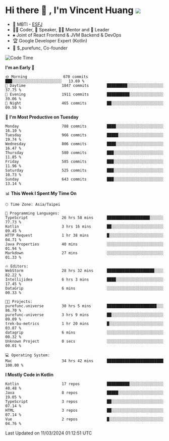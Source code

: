 # Hi there 👋 , I'm Vincent Huang ![](https://komarev.com/ghpvc/?username=Jian-Min-Huang)
- 👀 MBTI - [ESFJ](https://www.16personalities.com/esfj-personality)
- 👨‍💻 Coder, 🎤 Speaker, 👨‍🏫 Mentor and 🚀 Leader
- ♠️ Joint of React Frontend & JVM Backend & DevOps
- 🏆 Google Developer Expert (Kotlin)
- 💼 $_purefunc, Co-founder

<!--START_SECTION:waka-->
![Code Time](http://img.shields.io/badge/Code%20Time-3%2C487%20hrs%2013%20mins-blue)

**I'm an Early 🐤** 

```text
🌞 Morning                670 commits         ███░░░░░░░░░░░░░░░░░░░░░░   13.69 % 
🌆 Daytime                1847 commits        █████████░░░░░░░░░░░░░░░░   37.75 % 
🌃 Evening                1911 commits        ██████████░░░░░░░░░░░░░░░   39.06 % 
🌙 Night                  465 commits         ██░░░░░░░░░░░░░░░░░░░░░░░   09.50 % 
```
📅 **I'm Most Productive on Tuesday** 

```text
Monday                   788 commits         ████░░░░░░░░░░░░░░░░░░░░░   16.10 % 
Tuesday                  966 commits         █████░░░░░░░░░░░░░░░░░░░░   19.74 % 
Wednesday                806 commits         ████░░░░░░░░░░░░░░░░░░░░░   16.47 % 
Thursday                 580 commits         ███░░░░░░░░░░░░░░░░░░░░░░   11.85 % 
Friday                   585 commits         ███░░░░░░░░░░░░░░░░░░░░░░   11.96 % 
Saturday                 525 commits         ███░░░░░░░░░░░░░░░░░░░░░░   10.73 % 
Sunday                   643 commits         ███░░░░░░░░░░░░░░░░░░░░░░   13.14 % 
```


📊 **This Week I Spent My Time On** 

```text
🕑︎ Time Zone: Asia/Taipei

💬 Programming Languages: 
TypeScript               26 hrs 58 mins      ███████████████████░░░░░░   77.73 % 
Kotlin                   3 hrs 16 mins       ██░░░░░░░░░░░░░░░░░░░░░░░   09.45 % 
HTTP Request             1 hr 38 mins        █░░░░░░░░░░░░░░░░░░░░░░░░   04.71 % 
Java Properties          40 mins             ░░░░░░░░░░░░░░░░░░░░░░░░░   01.94 % 
Markdown                 27 mins             ░░░░░░░░░░░░░░░░░░░░░░░░░   01.33 % 

🔥 Editors: 
WebStorm                 28 hrs 32 mins      █████████████████████░░░░   82.22 % 
Intellijidea             6 hrs 3 mins        ████░░░░░░░░░░░░░░░░░░░░░   17.45 % 
DataGrip                 6 mins              ░░░░░░░░░░░░░░░░░░░░░░░░░   00.33 % 

🐱‍💻 Projects: 
purefunc.universe        30 hrs 5 mins       ██████████████████████░░░   86.70 % 
purefunc-universe        3 hrs 9 mins        ██░░░░░░░░░░░░░░░░░░░░░░░   09.09 % 
trek-bu-metrics          1 hr 20 mins        █░░░░░░░░░░░░░░░░░░░░░░░░   03.87 % 
datagrip                 6 mins              ░░░░░░░░░░░░░░░░░░░░░░░░░   00.32 % 
Unknown Project          0 secs              ░░░░░░░░░░░░░░░░░░░░░░░░░   00.01 % 

💻 Operating System: 
Mac                      34 hrs 42 mins      █████████████████████████   100.00 % 
```

**I Mostly Code in Kotlin** 

```text
Kotlin                   17 repos            ██████████░░░░░░░░░░░░░░░   40.48 % 
Java                     8 repos             █████░░░░░░░░░░░░░░░░░░░░   19.05 % 
TypeScript               3 repos             ██░░░░░░░░░░░░░░░░░░░░░░░   07.14 % 
HTML                     3 repos             ██░░░░░░░░░░░░░░░░░░░░░░░   07.14 % 
Vue                      2 repos             █░░░░░░░░░░░░░░░░░░░░░░░░   04.76 % 
```




 Last Updated on 11/03/2024 01:12:51 UTC
<!--END_SECTION:waka-->
